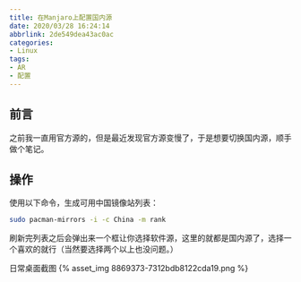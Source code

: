 ```yaml
---
title: 在Manjaro上配置国内源
date: 2020/03/28 16:24:14
abbrlink: 2de549dea43ac0ac
categories:
- Linux
tags:
- AR
- 配置
---
```

## 前言
之前我一直用官方源的，但是最近发现官方源变慢了，于是想要切换国内源，顺手做个笔记。

## 操作
使用以下命令，生成可用中国镜像站列表：
```bash
sudo pacman-mirrors -i -c China -m rank
```
刷新完列表之后会弹出来一个框让你选择软件源，这里的就都是国内源了，选择一个喜欢的就行（当然要选择两个以上也没问题。）

日常桌面截图
{% asset_img 8869373-7312bdb8122cda19.png %}
